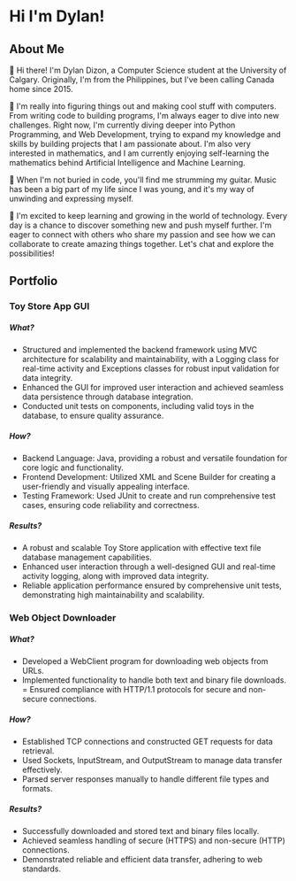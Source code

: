 # Hi I'm Dylan! #

## About Me ##
👋 Hi there! I'm Dylan Dizon, a Computer Science student at the University of Calgary. Originally, I'm from the Philippines, but I've been calling Canada home since 2015. 

🌟 I'm really into figuring things out and making cool stuff with computers. From writing code to building programs, I'm always eager to dive into new challenges. Right now, I'm currently diving deeper into Python Programming, and Web Development, trying to expand my knowledge and skills by building projects that I am passionate about. I'm also very interested in mathematics, and I am currently enjoying self-learning the mathematics behind Artificial Intelligence and Machine Learning. 

🎸 When I'm not buried in code, you'll find me strumming my guitar. Music has been a big part of my life since I was young, and it's my way of unwinding and expressing myself. 

🚀 I'm excited to keep learning and growing in the world of technology. Every day is a chance to discover something new and push myself further. I'm eager to connect with others who share my passion and see how we can collaborate to create amazing things together. Let's chat and explore the possibilities!

## Portfolio ##
### Toy Store App GUI ###
##### What? #####
- Structured and implemented the backend framework using MVC architecture for scalability and maintainability, with a Logging class for real-time activity and Exceptions classes for robust input validation for data integrity.
- Enhanced the GUI for improved user interaction and achieved seamless data persistence through database integration.
- Conducted unit tests on components, including valid toys in the database, to ensure quality assurance.
##### How? #####
- Backend Language: Java, providing a robust and versatile foundation for core logic and functionality.
- Frontend Development: Utilized XML and Scene Builder for creating a user-friendly and visually appealing interface.
- Testing Framework: Used JUnit to create and run comprehensive test cases, ensuring code reliability and correctness.
##### Results? #####
- A robust and scalable Toy Store application with effective text file database management capabilities.
- Enhanced user interaction through a well-designed GUI and real-time activity logging, along with improved data integrity.
- Reliable application performance ensured by comprehensive unit tests, demonstrating high maintainability and scalability.

### Web Object Downloader ###
##### What? #####
- Developed a WebClient program for downloading web objects from URLs.
- Implemented functionality to handle both text and binary file downloads.
= Ensured compliance with HTTP/1.1 protocols for secure and non-secure connections.
##### How? #####
- Established TCP connections and constructed GET requests for data retrieval.
- Used Sockets, InputStream, and OutputStream to manage data transfer effectively.
- Parsed server responses manually to handle different file types and formats.
##### Results? #####
- Successfully downloaded and stored text and binary files locally.
- Achieved seamless handling of secure (HTTPS) and non-secure (HTTP) connections.
- Demonstrated reliable and efficient data transfer, adhering to web standards.
   
  
  
